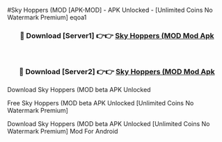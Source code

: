 #Sky Hoppers (MOD [APK-MOD] - APK Unlocked - [Unlimited Coins No Watermark Premium] eqoa1



<div align="center">

<h3>🔴 Download [Server1] 👉👉 <a href="https://momento.my/?title=Sky_Hoppers_(MOD">Sky Hoppers (MOD Mod Apk</a></h3><br>

<h3>🔴 Download [Server2] 👉👉 <a href="https://momento.my/?title=Sky_Hoppers_(MOD">Sky Hoppers (MOD Mod Apk</a></h3>
</div>



Download Sky Hoppers (MOD beta APK Unlocked

Free Sky Hoppers (MOD beta APK Unlocked [Unlimited Coins No Watermark Premium]

Download Sky Hoppers (MOD beta APK Unlocked [Unlimited Coins No Watermark Premium] Mod For Android
